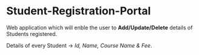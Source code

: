 # Student-Registration-Portal
Web application which will enble the user to **Add/Update/Delete** details of Students registered.

Details of every Student -> _Id, Name, Course Name & Fee_. 
